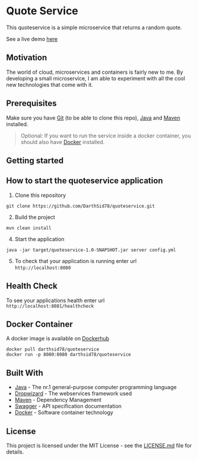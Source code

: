 # Quote Service
This quoteservice is a simple microservice that returns a random quote.

See a live demo [here](https://quoteservice.sloppy.zone/)

## Motivation
The world of cloud, microservices and containers is fairly new to me. By
developing a small microservice, I am able to experiment with all the cool
new technologies that come with it.

## Prerequisites
Make sure you have [Git](https://git-scm.com/book/en/v2/Getting-Started-Installing-Git) (to be able to clone this repo),
[Java](https://www.java.com/) and [Maven](https://maven.apache.org/) installed.

> Optional:
> If you want to run the service inside a docker container, you should also have [Docker](https://www.docker.com/) installed.

## Getting started
How to start the quoteservice application
---
1. Clone this repository
```
git clone https://github.com/DarthSid78/quoteservice.git
```
2. Build the project
```
mvn clean install
```
4. Start the application
```
java -jar target/quoteservice-1.0-SNAPSHOT.jar server config.yml
```
5. To check that your application is running enter url `http://localhost:8080`

Health Check
---
To see your applications health enter url `http://localhost:8081/healthcheck`

## Docker Container

A docker image is available on [Dockerhub](https://hub.docker.com/r/darthsid78/quoteservice/)
```
docker pull darthsid78/quoteservice
docker run -p 8080:8080 darthsid78/quoteservice
```

## Built With

* [Java](https://www.java.com/) - The nr.1 general-purpose computer programming language
* [Dropwizard](http://www.dropwizard.io/1.2.1/docs/) - The webservices framework used
* [Maven](https://maven.apache.org/) - Dependency Management
* [Swagger](https://swagger.io/) - API specification documentation
* [Docker](https://www.docker.com/) - Software container technology

## License

This project is licensed under the MIT License - see the [LICENSE.md](LICENSE.md) file for details.
